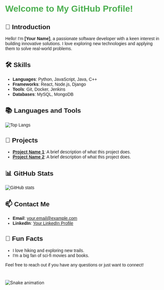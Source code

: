 <div style="font-family: Arial, sans-serif;">
  <h1 style="color: #4CAF50;">Welcome to My GitHub Profile!</h1>
  <h2>👋 Introduction</h2>
  <p>Hello! I'm <strong>[Your Name]</strong>, a passionate software developer with a keen interest in building innovative solutions. I love exploring new technologies and applying them to solve real-world problems.</p>
  <h2>🛠 Skills</h2>
  <ul>
    <li><strong>Languages</strong>: Python, JavaScript, Java, C++</li>
    <li><strong>Frameworks</strong>: React, Node.js, Django</li>
    <li><strong>Tools</strong>: Git, Docker, Jenkins</li>
    <li><strong>Databases</strong>: MySQL, MongoDB</li>
  </ul>
  <h2>📚 Languages and Tools</h2>
  <img src="https://github-readme-stats.vercel.app/api/top-langs/?username=barada02&layout=compact&theme=radical" alt="Top Langs">
  <h2>🚀 Projects</h2>
  <ul>
    <li><strong><a href="#">Project Name 1</a></strong>: A brief description of what this project does.</li>
    <li><strong><a href="#">Project Name 2</a></strong>: A brief description of what this project does.</li>
  </ul>
  <h2>📊 GitHub Stats</h2>
  <img src="https://github-readme-stats.vercel.app/api?username=barada02&show_icons=true&theme=radical" alt="GitHub stats">
  <h2>📫 Contact Me</h2>
  <ul>
    <li><strong>Email</strong>: <a href="mailto:your.email@example.com">your.email@example.com</a></li>
    <li><strong>LinkedIn</strong>: <a href="#">Your LinkedIn Profile</a></li>
  </ul>
  <h2>🎉 Fun Facts</h2>
  <ul>
    <li>I love hiking and exploring new trails.</li>
    <li>I'm a big fan of sci-fi movies and books.</li>
  </ul>
  <p>Feel free to reach out if you have any questions or just want to connect!</p>
</div>

###

<br clear="both">

<img src="https://raw.githubusercontent.com/barada02/barada02/output/snake.svg" alt="Snake animation" />

###